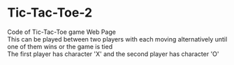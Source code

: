 # Tic-Tac-Toe-2
Code of Tic-Tac-Toe game Web Page
<br>
This can be played between two players with each moving alternatively until one of them wins or the game is tied
<br>
The first player has character 'X' and the second player has character 'O'
<br>
